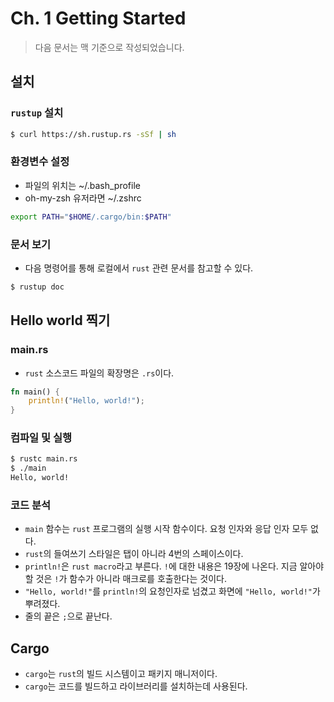 # Ch. 1 Getting Started

> 다음 문서는 맥 기준으로 작성되었습니다.

## 설치

### `rustup` 설치
```bash
$ curl https://sh.rustup.rs -sSf | sh
```

### 환경변수 설정

- 파일의 위치는 ~/.bash_profile
- oh-my-zsh 유저라면 ~/.zshrc

```bash
export PATH="$HOME/.cargo/bin:$PATH"
```

### 문서 보기

- 다음 명령어를 통해 로컬에서 `rust` 관련 문서를 참고할 수 있다.

```bash
$ rustup doc
```

## Hello world 찍기

### main.rs

- `rust` 소스코드 파일의 확장명은 `.rs`이다.

```rust
fn main() {
    println!("Hello, world!");
}
```

### 컴파일 및 실행

```bash
$ rustc main.rs
$ ./main
Hello, world!
```

### 코드 분석

- `main` 함수는 `rust` 프로그램의 실행 시작 함수이다. 요청 인자와 응답 인자 모두 없다.
- `rust`의 들여쓰기 스타일은 탭이 아니라 4번의 스페이스이다.
- `println!`은 `rust macro`라고 부른다. `!`에 대한 내용은 19장에 나온다. 지금 알아야할 것은 `!`가 함수가 아니라 매크로를 호출한다는 것이다.
- `"Hello, world!"`를 `println!`의 요청인자로 넘겼고 화면에 `"Hello, world!"`가 뿌려졌다.
- 줄의 끝은 `;`으로 끝난다.

## Cargo

- `cargo`는 `rust`의 빌드 시스템이고 패키지 매니저이다.
- `cargo`는 코드를 빌드하고 라이브러리를 설치하는데 사용된다.